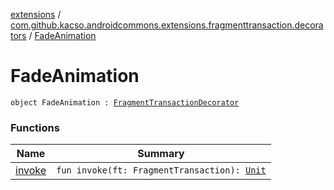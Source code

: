 [extensions](../../index.md) / [com.github.kacso.androidcommons.extensions.fragmenttransaction.decorators](../index.md) / [FadeAnimation](./index.md)

# FadeAnimation

`object FadeAnimation : `[`FragmentTransactionDecorator`](../../com.github.kacso.androidcommons.extensions/-fragment-transaction-decorator.md)

### Functions

| Name | Summary |
|---|---|
| [invoke](invoke.md) | `fun invoke(ft: FragmentTransaction): `[`Unit`](https://kotlinlang.org/api/latest/jvm/stdlib/kotlin/-unit/index.html) |
